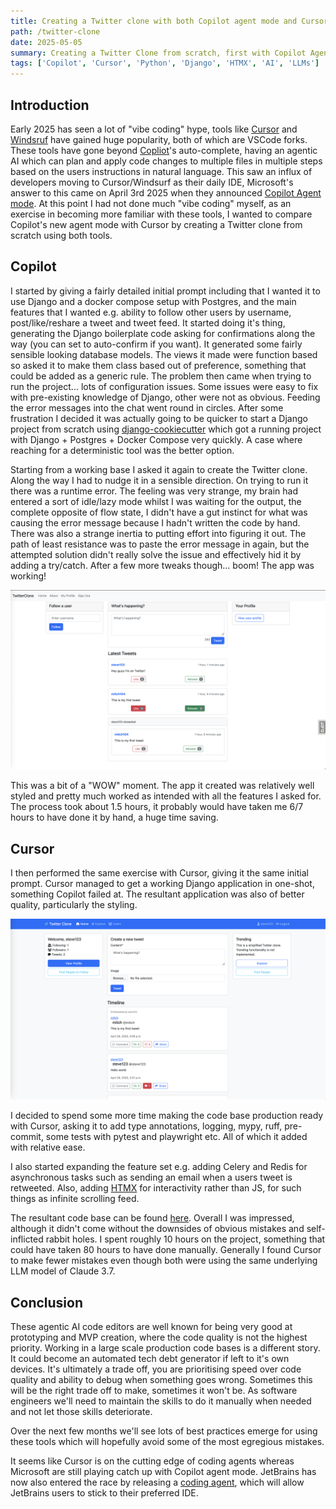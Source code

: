 ```yaml
---
title: Creating a Twitter clone with both Copilot agent mode and Cursor
path: /twitter-clone
date: 2025-05-05
summary: Creating a Twitter Clone from scratch, first with Copilot Agent and then with Cursor
tags: ['Copilot', 'Cursor', 'Python', 'Django', 'HTMX', 'AI', 'LLMs']
---
```


## Introduction

Early 2025 has seen a lot of "vibe coding" hype, tools like [Cursor](https://www.cursor.com/) and [Windsruf](https://windsurf.com/editor) have gained huge popularity, both of which are VSCode forks. These tools have gone beyond [Copliot](https://code.visualstudio.com/docs/copilot/overview)'s auto-complete, having an agentic AI which can plan and apply code changes to multiple files in multiple steps based on the users instructions in natural language. This saw an influx of developers moving to Cursor/Windsurf as their daily IDE, Microsoft's answer to this came on April 3rd 2025 when they announced [Copilot Agent mode](https://code.visualstudio.com/docs/copilot/chat/chat-agent-mode). At this point I had not done much "vibe coding" myself, as an exercise in becoming more familiar with these tools, I wanted to compare Copilot's new agent mode with Cursor by creating a Twitter clone from scratch using both tools.

## Copilot

I started by giving a fairly detailed initial prompt including that I wanted it to use Django and a docker compose setup with Postgres, and the main features that I wanted e.g. ability to follow other users by username, post/like/reshare a tweet and tweet feed. It started doing it's thing, generating the Django boilerplate code asking for confirmations along the way (you can set to auto-confirm if you want). It generated some fairly sensible looking database models. The views it made were function based so asked it to make them class based out of preference, something that could be added as a generic rule. The problem then came when trying to run the project... lots of configuration issues. Some issues were easy to fix with pre-existing knowledge of Django, other were not as obvious. Feeding the error messages into the chat went round in circles. After some frustration I decided it was actually going to be quicker to start a Django project from scratch using [django-cookiecutter](https://github.com/cookiecutter/cookiecutter-django) which got a running project with Django + Postgres + Docker Compose very quickly. A case where reaching for a deterministic tool was the better option.

Starting from a working base I asked it again to create the Twitter clone. Along the way I had to nudge it in a sensible direction. On trying to run it there was a runtime error. The feeling was very strange, my brain had entered a sort of idle/lazy mode whilst I was waiting for the output, the complete opposite of flow state, I didn't have a gut instinct for what was causing the error message because I hadn't written the code by hand. There was also a strange inertia to putting effort into figuring it out. The path of least resistance was to paste the error message in again, but the attempted solution didn't really solve the issue and effectively hid it by adding a try/catch. After a few more tweaks though... boom! The app was working!

![Twitter clone Copilot](./images/twitter-clone-copilot.png)

This was a bit of a "WOW" moment. The app it created was relatively well styled and pretty much worked as intended with all the features I asked for. The process took about 1.5 hours, it probably would have taken me 6/7 hours to have done it by hand, a huge time saving.

## Cursor

I then performed the same exercise with Cursor, giving it the same initial prompt. Cursor managed to get a working Django application in one-shot, something Copilot failed at. The resultant application was also of better quality, particularly the styling.

![Twitter clone Cursor](./images/twitter-clone-cursor.png)

I decided to spend some more time making the code base production ready with Cursor, asking it to add type annotations, logging, mypy, ruff, pre-commit, some tests with pytest and playwright etc. All of which it added with relative ease.

I also started expanding the feature set e.g. adding Celery and Redis for asynchronous tasks such as sending an email when a users tweet is retweeted. Also, adding [HTMX](https://htmx.org/) for interactivity rather than JS, for such things as infinite scrolling feed.

The resultant code base can be found [here](https://github.com/mitch104/twitter-clone). Overall I was impressed, although it didn't come without the downsides of obvious mistakes and self-inflicted rabbit holes. I spent roughly 10 hours on the project, something that could have taken 80 hours to have done manually. Generally I found Cursor to make fewer mistakes even though both were using the same underlying LLM model of Claude 3.7.

## Conclusion

These agentic AI code editors are well known for being very good at prototyping and MVP creation, where the code quality is not the highest priority. Working in a large scale production code bases is a different story. It could become an automated tech debt generator if left to it's own devices. It's ultimately a trade off, you are prioritising speed over code quality and ability to debug when something goes wrong. Sometimes this will be the right trade off to make, sometimes it won't be. As software engineers we'll need to maintain the skills to do it manually when needed and not let those skills deteriorate.

Over the next few months we'll see lots of best practices emerge for using these tools which will hopefully avoid some of the most egregious mistakes.

It seems like Cursor is on the cutting edge of coding agents whereas Microsoft are still playing catch up with Copilot agent mode. JetBrains has now also entered the race by releasing a [coding agent](https://blog.jetbrains.com/blog/2025/04/16/jetbrains-ides-go-ai/), which will allow JetBrains users to stick to their preferred IDE.
